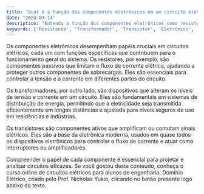 ```yaml
---
title: "Qual é a função dos componentes eletrônicos em um circuito elétrico?"
date: "2024-09-14"
description: "Entenda a função dos componentes eletrônicos como resistores, transformadores e transistores em circuitos elétricos."
keywords: ['Resistente', 'Transformador', 'Transistor', 'Eletrônico', 'Ativo', 'Fonte']
---
```


Os componentes eletrônicos desempenham papéis cruciais em circuitos elétricos, cada um com funções específicas que contribuem para o funcionamento geral do sistema. Os resistores, por exemplo, são componentes passivos que limitam o fluxo de corrente elétrica, ajudando a proteger outros componentes de sobrecargas. Eles são essenciais para controlar a tensão e a corrente em diferentes partes do circuito.

Os transformadores, por outro lado, são dispositivos que alteram os níveis de tensão e corrente em um circuito. Eles são fundamentais em sistemas de distribuição de energia, permitindo que a eletricidade seja transmitida eficientemente em longas distâncias e ajustada para níveis seguros de uso em residências e indústrias.

Os transistores são componentes ativos que amplificam ou comutam sinais elétricos. Eles são a base da eletrônica moderna, usados em quase todos os dispositivos eletrônicos para controlar o fluxo de corrente e atuar como interruptores ou amplificadores.

Compreender o papel de cada componente é essencial para projetar e analisar circuitos eficazes. Se você gostou deste conteúdo, conheça o curso online de circuitos elétricos para alunos de engenharia, Domínio Elétrico, criado pelo Prof. Nicholas Yukio, clicando no botão presente logo abaixo do texto.